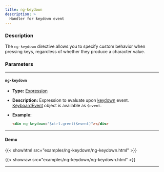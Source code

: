 ```yaml
---
title: ng-keydown
description: >
  Handler for keydown event
---
```


### Description

The `ng-keydown` directive allows you to specify custom behavior when pressing
keys, regardless of whether they produce a character value.

### Parameters

---

#### `ng-keydown`

- **Type:** [Expression](../../../typedoc/types/Expression.html)
- **Description:** Expression to evaluate upon
  [keydown](https://developer.mozilla.org/en-US/docs/Web/API/Element/keydown_event)
  event.
  [KeyboardEvent](https://developer.mozilla.org/en-US/docs/Web/API/KeyboardEvent)
  object is available as `$event`.
- **Example:**

  ```html
  <div ng-keydown="$ctrl.greet($event)"></div>
  ```

---

#### Demo

{{< showhtml src="examples/ng-keydown/ng-keydown.html" >}}

{{< showraw src="examples/ng-keydown/ng-keydown.html" >}}

---
